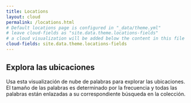 ```yaml
---
title: Locations
layout: cloud
permalink: /locations.html
# Default locations page is configured in "_data/theme.yml"
# leave cloud-fields as "site.data.theme.locations-fields"
# a cloud visualization will be added below the content in this file
cloud-fields: site.data.theme.locations-fields
---
```


## Explora las ubicaciones

Usa esta visualización de nube de palabras para explorar las ubicaciones.
El tamaño de las palabras es determinado por la frecuencia y todas las palabras están enlazadas a su correspondiente búsqueda en la colección.
